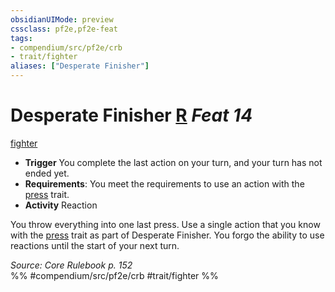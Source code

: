 ```yaml
---
obsidianUIMode: preview
cssclass: pf2e,pf2e-feat
tags:
- compendium/src/pf2e/crb
- trait/fighter
aliases: ["Desperate Finisher"]
---
```

# Desperate Finisher  [R](rules/core-rulebook/chapter-9-playing-the-game.md#Actions "Reaction") *Feat 14*  
[fighter](rules/traits/fighter.md)  

- **Trigger** You complete the last action on your turn, and your turn has not ended yet.
- **Requirements**: You meet the requirements to use an action with the [press](rules/traits/press.md) trait.
- **Activity** Reaction

You throw everything into one last press. Use a single action that you know with the [press](rules/traits/press.md) trait as part of Desperate Finisher. You forgo the ability to use reactions until the start of your next turn.

*Source: Core Rulebook p. 152*  
%% #compendium/src/pf2e/crb #trait/fighter %%